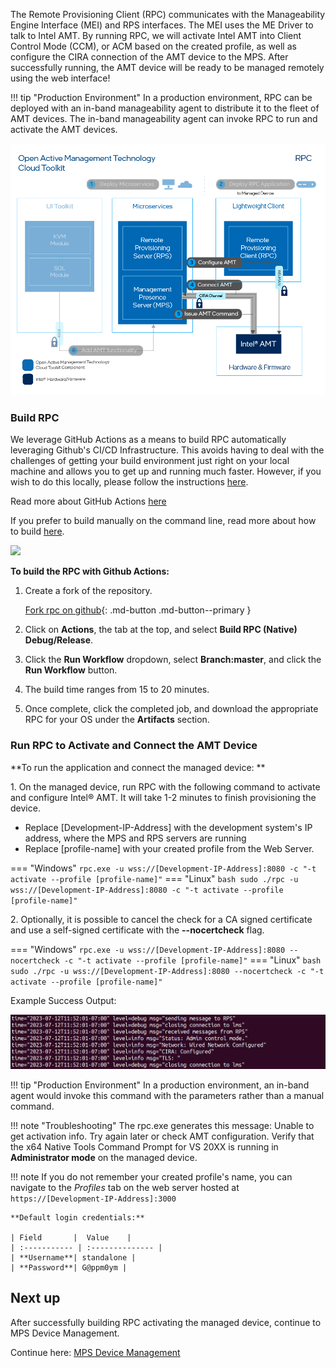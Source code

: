 <!-- [![RPC](../assets/animations/forkandbuild.gif)](../assets/animations/forkandbuild.gif =500x) -->

The Remote Provisioning Client (RPC) communicates with the Manageability Engine Interface (MEI) and RPS interfaces. The MEI uses the ME Driver to talk to Intel AMT. By running RPC, we will activate Intel AMT into Client Control Mode (CCM), or ACM based on the created profile, as well as configure the CIRA connection of the AMT device to the MPS. After successfully running, the AMT device will be ready to be managed remotely using the web interface!

!!! tip "Production Environment"
        In a production environment, RPC can be deployed with an in-band manageability agent to distribute it to the fleet of AMT devices. The in-band manageability agent can invoke RPC to run and activate the AMT devices.

[![RPC](../assets/images/RPC_Overview.png)](../assets/images/RPC_Overview.png)

### Build RPC

We leverage GitHub Actions as a means to build RPC automatically leveraging Github's CI/CD Infrastructure. This avoids having to deal with the challenges of getting your build environment just right on your local machine and allows you to get up and running much faster. However, if you wish to do this locally, please follow the instructions [here](./buildRPC.md).

Read more about GitHub Actions [here](https://github.blog/2019-08-08-github-actions-now-supports-ci-cd/#:~:text=GitHub%20Actions%20is%20an%20API,every%20step%20along%20the%20way.)

If you prefer to build manually on the command line, read more about how to build [here](../Microservices/RPC/buildRPC_Manual.md).

<img src="../../assets/animations/forkandbuild.gif" width="500"  />

**To build the RPC with Github Actions:**

1. Create a fork of the repository.

    [Fork rpc on github](https://github.com/open-amt-cloud-toolkit/rpc/fork){: .md-button .md-button--primary }

2. Click on **Actions**, the tab at the top, and select **Build RPC (Native) Debug/Release**.

3. Click the **Run Workflow** dropdown, select **Branch:master**, and click the **Run Workflow** button.

4. The build time ranges from 15 to 20 minutes.

5. Once complete, click the completed job, and download the appropriate RPC for your OS under the **Artifacts** section.


### Run RPC to Activate and Connect the AMT Device

**To run the application and connect the managed device: **

1\. On the managed device, run RPC with the following command to activate and configure Intel&reg; AMT. It will take 1-2 minutes to finish provisioning the device.

- Replace [Development-IP-Address] with the development system's IP address, where the MPS and RPS servers are running
- Replace [profile-name] with your created profile from the Web Server.


=== "Windows"
    ```
    rpc.exe -u wss://[Development-IP-Address]:8080 -c "-t activate --profile [profile-name]"
    ```
=== "Linux"
    ``` bash
    sudo ./rpc -u wss://[Development-IP-Address]:8080 -c "-t activate --profile [profile-name]"
    ```

2\. Optionally, it is possible to cancel the check for a CA signed certificate and use a self-signed certificate with the **--nocertcheck** flag. 

=== "Windows"
    ```
    rpc.exe -u wss://[Development-IP-Address]:8080 --nocertcheck -c "-t activate --profile [profile-name]"
    ```
=== "Linux"
    ``` bash
    sudo ./rpc -u wss://[Development-IP-Address]:8080 --nocertcheck -c "-t activate --profile [profile-name]"
    ```

Example Success Output:

[![RPC Success](../assets/images/RPC_Success.png)](../assets/images/RPC_Success.png)


!!! tip "Production Environment"
        In a production environment, an in-band agent would invoke this command with the parameters rather than a manual command.

!!! note "Troubleshooting"
        The rpc.exe generates this message:
                Unable to get activation info. Try again later or check AMT configuration.
        Verify that the x64 Native Tools Command Prompt for VS 20XX is running in **Administrator mode** on the managed device.
         
        
!!! note
    If you do not remember your created profile's name, you can navigate to the *Profiles* tab on the web server hosted at `https://[Development-IP-Address]:3000`

    **Default login credentials:**
    
    | Field       |  Value    |
    | :----------- | :-------------- |
    | **Username**| standalone |
    | **Password**| G@ppm0ym |


## Next up

After successfully building RPC activating the managed device, continue to MPS Device Management.

Continue here: [MPS Device Management](../General/manageDevice.md)
